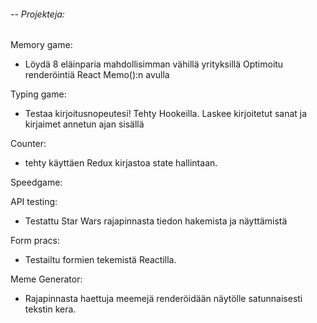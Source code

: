 <h6>-- Projekteja:</h6>

Memory game: <br/>
 -  Löydä 8 eläinparia mahdollisimman vähillä yrityksillä
    Optimoitu renderöintiä React Memo():n avulla

Typing game: <br/>
 -  Testaa kirjoitusnopeutesi! Tehty Hookeilla. Laskee kirjoitetut sanat ja kirjaimet annetun ajan sisällä

Counter: <br/>
 -  tehty käyttäen Redux kirjastoa state hallintaan.

Speedgame: <br/>

API testing: <br/>
 -  Testattu Star Wars rajapinnasta tiedon hakemista ja näyttämistä

Form pracs: <br/>
 -  Testailtu formien tekemistä Reactilla.

Meme Generator: <br/>
 -  Rajapinnasta haettuja meemejä renderöidään näytölle satunnaisesti tekstin kera.